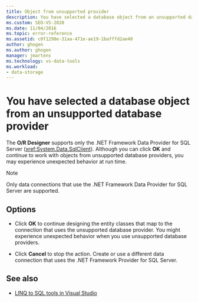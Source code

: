 ```yaml
---
title: Object from unsupported provider
description: You have selected a database object from an unsupported database provider. View information about this Visual Studio (O/R Designer) message.
ms.custom: SEO-VS-2020
ms.date: 11/04/2016
ms.topic: error-reference
ms.assetid: c0f1298e-31aa-471e-ae19-1bafffd2ae40
author: ghogen
ms.author: ghogen
manager: jmartens
ms.technology: vs-data-tools
ms.workload:
- data-storage
---
```

# You have selected a database object from an unsupported database provider

The **O/R Designer** supports only the .NET Framework Data Provider for SQL Server (<xref:System.Data.SqlClient>). Although you can click **OK** and continue to work with objects from unsupported database providers, you may experience unexpected behavior at run time.

> [!NOTE]
> Only data connections that use the .NET Framework Data Provider for SQL Server are supported.

## Options

- Click **OK** to continue designing the entity classes that map to the connection that uses the unsupported database provider. You might experience unexpected behavior when you use unsupported database providers.

- Click **Cancel** to stop the action. Create or use a different data connection that uses the .NET Framework Provider for SQL Server.

## See also

- [LINQ to SQL tools in Visual Studio](../data-tools/linq-to-sql-tools-in-visual-studio2.md)
